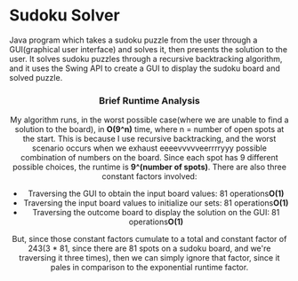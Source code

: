 # Sudoku Solver
<p>
Java program which takes a sudoku puzzle from the user through a GUI(graphical user interface) and solves it, then presents the solution to the user. It solves sudoku puzzles through a recursive backtracking algorithm, and it uses the Swing API to create a GUI to display the sudoku board and solved puzzle.
</p>
<header><h3>Brief Runtime Analysis</h3><header>
<p>
  My algorithm runs, in the worst possible case(where we are unable to find a solution to the board), in <b>O(9^n)</b> time, where n = number of open spots at the start. This is because I use recursive backtracking, and the worst scenario occurs when we exhaust eeeevvvvveerrrryyy possible combination of numbers on the board. Since each spot has 9 different possible choices, the runtime is <b>9^(number of spots)</b>. There are also three constant factors involved: 
</p>
  <ul>
    <li>Traversing the GUI to obtain the input board values: 81 operations<b>O(1)</b></li>
    <li>Traversing the input board values to initialize our sets: 81 operations<b>O(1)</b></li>
    <li>Traversing the outcome board to display the solution on the GUI: 81 operations<b>O(1)</b></li>
  </ul>
<p>
  But, since those constant factors cumulate to a total and constant factor of 243(3 * 81, since there are 81 spots on a sudoku board, and we're traversing it three times), then 
  we can simply ignore that factor, since it pales in comparison to the exponential runtime factor.
</p>

